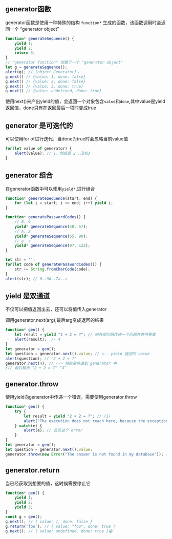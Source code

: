 ## generator函数

generator函数是使用一种特殊的结构 `function*`  生成的函数，该函数调用时会返回一个 “generator object”

```javascript
function* generateSequence() { 
	yield 1; 
	yield 2; 
	return 3; 
} 
// "generator function" 创建了一个 "generator object" 
let g = generateSequence(); 
alert(g); // [object Generator]；
g.next() // {value: 1, done: false}
g.next() // {value: 2, done: false}
g.next() // {value: 3, done: true}
g.next() // {value: undefined, done: true}
```

使用next()来产出yield的值，会返回一个对象包含`value`和`done`,其中value是yield返回值，done只有在返回最后一项时变成true

## generator 是可迭代的

可以使用for of进行迭代，当done为true时会忽略当前value值
```javascript
for(let value of generator) { 
	alert(value); // 1，然后是 2 ,没有3
}
```

## generator 组合

在generator函数中可以使用`yield*`,进行组合
```javascript
function* generateSequence(start, end) { 
	for (let i = start; i <= end; i++) yield i;
}

function* generatePasswordCodes() { 
	// 0..9 
	yield* generateSequence(48, 57); 
	// A..Z 
	yield* generateSequence(65, 90); 
	// a..z 
	yield* generateSequence(97, 122); 
}

let str = '';
for(let code of generatePasswordCodes()) { 
	str += String.fromCharCode(code); 
} 
alert(str); // 0..9A..Za..z
```

## yield 是双通道

不仅可以把值返回出去，还可以将值传入generator

调用generator.next(arg),最后arg变成返回的结果
```javascript
function* gen() { 
	let result = yield "2 + 2 = ?"; // 向外部代码传递一个问题并等待答案 
	alert(result);  // 4
} 
let generator = gen();
let question = generator.next().value; // <-- yield 返回的 value 
alert(question); // "2 + 2 = ?"
generator.next(4); // --> 将结果传递到 generator 中
/// 最后输出 "2 + 2 = ?" “4”
```

## generator.throw

使用yield向generator中传递一个错误，需要使用generator.throw
```javascript
function* gen() { 
	try { 
		let result = yield "2 + 2 = ?"; // (1) 
		alert("The execution does not reach here, because the exception is thrown above"); 
	} catch(e) { 
		alert(e); // 显示这个 error 
	} 
} 
let generator = gen(); 
let question = generator.next().value; 
generator.throw(new Error("The answer is not found in my database")); // (2)
```

## generator.return

当已经获取到想要的值，这时候需要停止它

```javascript
function* gen() { 
	yield 1; 
	yield 2; 
	yield 3; 
} 
const g = gen(); 
g.next(); // { value: 1, done: false } 
g.return('foo'); // { value: "foo", done: true } 
g.next(); // { value: undefined, done: true }😀
```